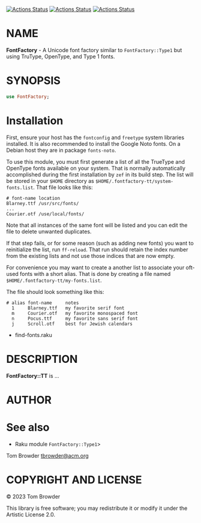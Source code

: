 [![Actions Status](https://github.com/tbrowder/FontFactory/actions/workflows/linux.yml/badge.svg)](https://github.com/tbrowder/FontFactory/actions) [![Actions Status](https://github.com/tbrowder/FontFactory/actions/workflows/macos.yml/badge.svg)](https://github.com/tbrowder/FontFactory/actions) [![Actions Status](https://github.com/tbrowder/FontFactory/actions/workflows/windows.yml/badge.svg)](https://github.com/tbrowder/FontFactory/actions)

NAME
====

**FontFactory** - A Unicode font factory similar to `FontFactory::Type1` but using TruType, OpenType, and Type 1 fonts.

SYNOPSIS
========

```raku
use FontFactory;
```

Installation
============

First, ensure your host has the `fontconfig` and `freetype` system libraries installed. It is also recommended to install the Google Noto fonts. On a Debian host they are in package `fonts-noto`.

To use this module, you must first generate a list of all the TrueType and OpenType fonts available on your system. That is normally automatically accomplished during the first installation by `zef` in its build step. The list will be stored in your `$HOME` directory as `$HOME/.fontfactory-tt/system-fonts.list`. That file looks like this:

    # font-name location
    Blarney.ttf /usr/src/fonts/
    ...
    Courier.otf /use/local/fonts/

Note that all instances of the same font will be listed and you can edit the file to delete unwanted duplicates.

If that step fails, or for some reason (such as adding new fonts) you want to reinitialize the list, run `ff-reload`. That run should retain the index number from the existing lists and not use those indices that are now empty.

For convenience you may want to create a another list to associate your oft-used fonts with a short alias. That is done by creating a file named `$HOME/.fontfactory-tt/my-fonts.list`.

The file should look something like this:

    # alias font-name     notes
      1     Blarney.ttf   my favorite serif font
      m     Courier.otf   my favorite monospaced font
      n     Pocus.ttf     my favorite sans serif font
      j     Scroll.otf    best for Jewish calendars

  * find-fonts.raku

DESCRIPTION
===========

**FontFactory::TT** is ...

AUTHOR
======

See also
========

  * Raku module `FontFactory::Type1`>

Tom Browder <tbrowder@acm.org>

COPYRIGHT AND LICENSE
=====================

© 2023 Tom Browder

This library is free software; you may redistribute it or modify it under the Artistic License 2.0.

